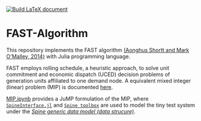 [![Build LaTeX document](https://github.com/nnhjy/FAST-Algorithm/actions/workflows/compile-Latex.yml/badge.svg?branch=main)](https://github.com/nnhjy/FAST-Algorithm/actions/workflows/compile-Latex.yml)

# FAST-Algorithm

This repository implements the FAST algorithm [(Aonghus Shortt and Mark O'Malley, 2014)](https://github.com/nnhjy/FAST-Algorithm/blob/main/documentation/2014-UCED-heuristic-algorithm-FAST.pdf) with Julia programming language. 

FAST employs rolling schedule, a heuristic approach, to solve unit commitment and economic dispatch (UCED) decision problems of generation units affiliated to one demand node. A equivalent mixed integer (linear) problem (MIP) is documented [here](https://github.com/nnhjy/FAST-Algorithm/blob/main/documentation/FAST-Algorithm.pdf). 

[MIP.ipynb](https://github.com/nnhjy/FAST-Algorithm/blob/main/MIP.ipynb) provides a JuMP formulation of the MIP, where [`SpineInterface.jl`](https://github.com/Spine-project/SpineInterface.jl) and [`Spine toolbox`](https://github.com/Spine-project/Spine-Toolbox) are used to model the tiny test system under the [*Spine generic data model (data strucure)*](https://doi.org/10.1016/j.softx.2021.100967). 
